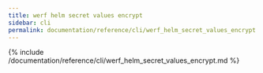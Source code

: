 ```yaml
---
title: werf helm secret values encrypt
sidebar: cli
permalink: documentation/reference/cli/werf_helm_secret_values_encrypt.html
---
```


{% include /documentation/reference/cli/werf_helm_secret_values_encrypt.md %}
